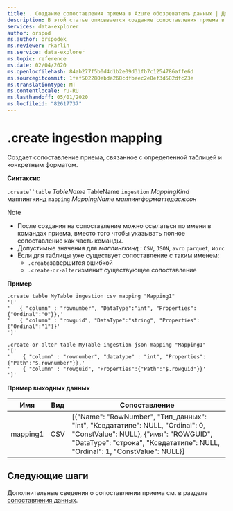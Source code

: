 ```yaml
---
title: . Создание сопоставления приема в Azure обозреватель данных | Документация Майкрософт
description: В этой статье описывается создание сопоставления приема в Azure обозреватель данных.
services: data-explorer
author: orspod
ms.author: orspodek
ms.reviewer: rkarlin
ms.service: data-explorer
ms.topic: reference
ms.date: 02/04/2020
ms.openlocfilehash: 84ab277f5b0d4d1b2e09d31fb7c1254786affe6d
ms.sourcegitcommit: 1faf502280ebda268cdfbeec2e8ef3d582dfc23e
ms.translationtype: MT
ms.contentlocale: ru-RU
ms.lasthandoff: 05/01/2020
ms.locfileid: "82617737"
---
```

# <a name="create-ingestion-mapping"></a>.create ingestion mapping

Создает сопоставление приема, связанное с определенной таблицей и конкретным форматом.

**Синтаксис**

`.create``table` *TableName* TableName `ingestion` *MappingKind* маппингкинд `mapping` *MappingName* *маппингформаттедасжсон*

> [!NOTE]
> * После создания на сопоставление можно ссылаться по имени в командах приема, вместо того чтобы указывать полное сопоставление как часть команды.
> * Допустимые значения для _маппингкинд_ : `CSV`, `JSON`, `avro` `parquet`, и`orc`
> * Если для таблицы уже существует сопоставление с таким именем:
>    * `.create`завершится ошибкой
>    * `.create-or-alter`изменит существующее сопоставление
 
**Пример** 
 
```kusto
.create table MyTable ingestion csv mapping "Mapping1"
'['
'   { "column" : "rownumber", "DataType":"int", "Properties":{"Ordinal":"0"}},'
'   { "column" : "rowguid", "DataType":"string", "Properties":{"Ordinal":"1"}}'
']'

.create-or-alter table MyTable ingestion json mapping "Mapping1"
'['
'    { "column" : "rownumber", "datatype" : "int", "Properties":{"Path":"$.rownumber"}},'
'    { "column" : "rowguid", "Properties":{"Path":"$.rowguid"}}'
']'
```

**Пример выходных данных**

| Имя     | Вид | Сопоставление                                                                                                                                                                          |
|----------|------|----------------------------------------------------------------------------------------------------------------------------------------------------------------------------------|
| mapping1 | CSV  | [{"Name": "RowNumber", "Тип_данных": "int", "Ксвдататипе": NULL, "Ordinal": 0, "ConstValue": NULL}, {"имя": "ROWGUID", "DataType": "строка", "Ксвдататипе": NULL, "Ordinal": 1, "ConstValue": NULL}] |

## <a name="next-steps"></a>Следующие шаги
Дополнительные сведения о сопоставлении приема см. в разделе [сопоставления данных](mappings.md).
